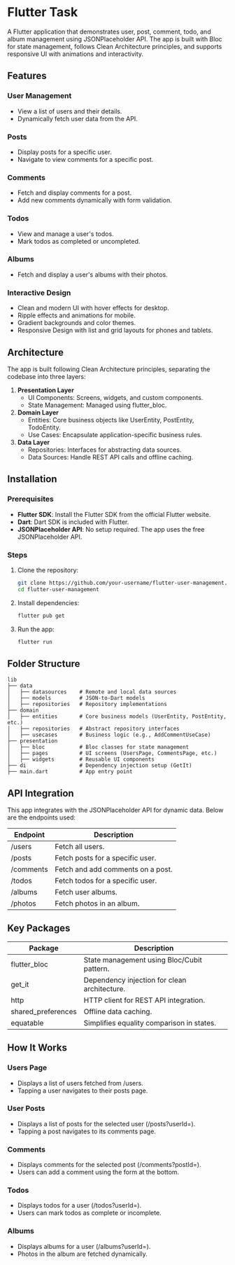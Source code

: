 # Flutter Task
A Flutter application that demonstrates user, post, comment, todo, and album management using JSONPlaceholder API. The app is built with Bloc for state management, follows Clean Architecture principles, and supports responsive UI with animations and interactivity.

## Features
### User Management
- View a list of users and their details.
- Dynamically fetch user data from the API.

### Posts
- Display posts for a specific user.
- Navigate to view comments for a specific post.

### Comments
- Fetch and display comments for a post.
- Add new comments dynamically with form validation.

### Todos
- View and manage a user's todos.
- Mark todos as completed or uncompleted.

### Albums
- Fetch and display a user's albums with their photos.

### Interactive Design
- Clean and modern UI with hover effects for desktop.
- Ripple effects and animations for mobile.
- Gradient backgrounds and color themes.
- Responsive Design with list and grid layouts for phones and tablets.

## Architecture
The app is built following Clean Architecture principles, separating the codebase into three layers:

1. **Presentation Layer**
   - UI Components: Screens, widgets, and custom components.
   - State Management: Managed using flutter_bloc.
2. **Domain Layer**
   - Entities: Core business objects like UserEntity, PostEntity, TodoEntity.
   - Use Cases: Encapsulate application-specific business rules.
3. **Data Layer**
   - Repositories: Interfaces for abstracting data sources.
   - Data Sources: Handle REST API calls and offline caching.



## Installation
### Prerequisites
- **Flutter SDK**: Install the Flutter SDK from the official Flutter website.
- **Dart**: Dart SDK is included with Flutter.
- **JSONPlaceholder API**: No setup required. The app uses the free JSONPlaceholder API.

### Steps
1. Clone the repository:
   ```bash
   git clone https://github.com/your-username/flutter-user-management.git
   cd flutter-user-management
   ```
2. Install dependencies:
   ```bash
   flutter pub get
   ```
3. Run the app:
   ```bash
   flutter run
   ```

## Folder Structure
```plaintext
lib
├── data
│   ├── datasources    # Remote and local data sources
│   ├── models         # JSON-to-Dart models
│   ├── repositories   # Repository implementations
├── domain
│   ├── entities       # Core business models (UserEntity, PostEntity, etc.)
│   ├── repositories   # Abstract repository interfaces
│   ├── usecases       # Business logic (e.g., AddCommentUseCase)
├── presentation
│   ├── bloc           # Bloc classes for state management
│   ├── pages          # UI screens (UsersPage, CommentsPage, etc.)
│   ├── widgets        # Reusable UI components
├── di                 # Dependency injection setup (GetIt)
├── main.dart          # App entry point
```

## API Integration
This app integrates with the JSONPlaceholder API for dynamic data. Below are the endpoints used:

| Endpoint | Description |
|----------|-------------|
| /users   | Fetch all users. |
| /posts   | Fetch posts for a specific user. |
| /comments| Fetch and add comments on a post. |
| /todos   | Fetch todos for a specific user. |
| /albums  | Fetch user albums. |
| /photos  | Fetch photos in an album. |

## Key Packages
| Package               | Description |
|----------------------|-------------|
| flutter_bloc         | State management using Bloc/Cubit pattern. |
| get_it               | Dependency injection for clean architecture. |
| http                 | HTTP client for REST API integration. |
| shared_preferences    | Offline data caching. |
| equatable            | Simplifies equality comparison in states. |

## How It Works
### Users Page
- Displays a list of users fetched from /users.
- Tapping a user navigates to their posts page.

### User Posts
- Displays a list of posts for the selected user (/posts?userId=<id>).
- Tapping a post navigates to its comments page.

### Comments
- Displays comments for the selected post (/comments?postId=<id>). 
- Users can add a comment using the form at the bottom.

### Todos
- Displays todos for a user (/todos?userId=<id>). 
- Users can mark todos as complete or incomplete.

### Albums
- Displays albums for a user (/albums?userId=<id>). 
- Photos in the album are fetched dynamically.






